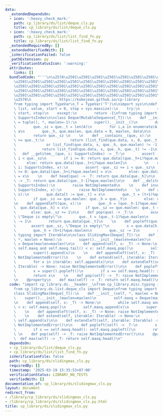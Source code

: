 ```yaml
---
data:
  _extendedDependsOn:
  - icon: ':heavy_check_mark:'
    path: cp_library/ds/list/deque_cls.py
    title: cp_library/ds/list/deque_cls.py
  - icon: ':heavy_check_mark:'
    path: cp_library/ds/list/list_find_fn.py
    title: cp_library/ds/list/list_find_fn.py
  _extendedRequiredBy: []
  _extendedVerifiedWith: []
  _isVerificationFailed: false
  _pathExtension: py
  _verificationStatusIcon: ':warning:'
  attributes:
    links: []
  bundledCode: "'''\n\u257A\u2501\u2501\u2501\u2501\u2501\u2501\u2501\u2501\u2501\u2501\
    \u2501\u2501\u2501\u2501\u2501\u2501\u2501\u2501\u2501\u2501\u2501\u2501\u2501\
    \u2501\u2501\u2501\u2501\u2501\u2501\u2501\u2501\u2501\u2501\u2501\u2501\u2501\
    \u2501\u2501\u2501\u2501\u2501\u2501\u2501\u2501\u2501\u2501\u2501\u2501\u2501\
    \u2501\u2501\u2501\u2501\u2501\u2501\u2501\u2501\u2501\u2501\u2501\u2501\u2501\
    \u2578\n             https://kobejean.github.io/cp-library               \n'''\n\
    from typing import TypeVar\n_T = TypeVar('T')\n\nimport sys\n\ndef list_find(lst:\
    \ list, value, start = 0, stop = sys.maxsize):\n    try:\n        return lst.index(value,\
    \ start, stop)\n    except:\n        return -1\nfrom typing import MutableSequence,\
    \ SupportsIndex\n\nclass Deque(MutableSequence[_T]):\n    def __init__(que, A\
    \ = tuple(), *, maxlen=-1):\n        super().__init__()\n        data = [0]*maxlen\n\
    \        que._sz = que._t = len(A)\n        for i,a in enumerate(A): data[i] =\
    \ a\n        que._h, que.maxlen, que.data = 0, maxlen, data\n\n    def __len__(que):\n\
    \        return que._sz \n    \n    def __contains__(que, x):\n        if que._h\
    \ >= que._t:\n            return (list_find(que.data, x, 0, que._t) != -1\n  \
    \              or list_find(que.data, x, que._h, que.maxlen) != -1)\n        else:\n\
    \            return list_find(que.data, x, que._h, que._t) != -1\n        \n \
    \   def __getitem__(que, i: SupportsIndex) -> _T:\n        assert -que._sz <=\
    \ i < que._sz\n        if i >= 0: return que.data[(que._h+i)%que.maxlen]\n   \
    \     else: return que.data[(que._t+i)%que.maxlen]\n        \n    def __setitem__(que,\
    \ i: SupportsIndex, x):\n        assert -que._sz <= i < que._sz\n        if i\
    \ >= 0: que.data[(que._h+i)%que.maxlen] = x\n        else: que.data[(que._t+i)%que.maxlen]\
    \ = x\n    \n    def head(que) -> _T: return que.data[que._h]\n\n    def tail(que)\
    \ -> _T: return que.data[(que._t-1)%que.maxlen]\n\n    def __delitem__(que, i:\
    \ SupportsIndex):\n        raise NotImplemented\n    \n    def insert(que, i:\
    \ SupportsIndex, x):\n        raise NotImplemented\n    \n    def append(que,\
    \ x):\n        que.data[t := que._t] = x\n        que._t = (t+1)%que.maxlen\n\
    \        if que._sz == que.maxlen: que._h = que._t\n        else: que._sz += 1\n\
    \n    def appendleft(que, x):\n        que._h = (que._h-1)%que.maxlen\n      \
    \  que.data[que._h] = x\n        if que._sz == que.maxlen: que._t = que._h\n \
    \       else: que._sz += 1\n\n    def pop(que) -> _T:\n        assert que._sz,\
    \ \"Deque is empty\"\n        que._t = (que._t-1)%que.maxlen\n        que._sz\
    \ -= 1\n        return que.data[que._t]\n    \n    def popleft(que) -> _T:\n \
    \       assert que._sz, \"Deque is empty\"\n        x = que.data[h := que._h]\n\
    \        que._h = (h+1)%que.maxlen\n        que._sz -= 1\n        return x\nfrom\
    \ typing import Iterable\n\nclass SlidingMax(Deque[_T]):\n    def __init__(self,\
    \ *, maxlen = None):\n        super().__init__(maxlen=maxlen)\n        self.maxq\
    \ = Deque(maxlen=maxlen)\n\n    def append(self, x: _T) -> None:\n        while\
    \ self.maxq and self.maxq.tail() < x: self.maxq.pop()\n        self.maxq.append(x)\n\
    \        super().append(x)\n    \n    def appendleft(self, x: _T) -> None: raise\
    \ NotImplementedError()\n    \n    def extend(self, iterable: Iterable) -> None:\n\
    \        for x in iterable: self.append(x)\n\n    def extendleft(self, iterable:\
    \ Iterable) -> None: raise NotImplementedError()\n\n    def popleft(self) -> _T:\n\
    \        x = super().popleft()\n        if x == self.maxq.head(): self.maxq.popleft()\n\
    \        return x\n    \n    def pop(self) -> _T: raise NotImplementedError()\n\
    \n    @property\n    def max(self) -> _T: return self.maxq.head()\n"
  code: "import cp_library.ds.__header__\nfrom cp_library.misc.typing import _T\n\
    from cp_library.ds.list.deque_cls import Deque\nfrom typing import Iterable\n\n\
    class SlidingMax(Deque[_T]):\n    def __init__(self, *, maxlen = None):\n    \
    \    super().__init__(maxlen=maxlen)\n        self.maxq = Deque(maxlen=maxlen)\n\
    \n    def append(self, x: _T) -> None:\n        while self.maxq and self.maxq.tail()\
    \ < x: self.maxq.pop()\n        self.maxq.append(x)\n        super().append(x)\n\
    \    \n    def appendleft(self, x: _T) -> None: raise NotImplementedError()\n\
    \    \n    def extend(self, iterable: Iterable) -> None:\n        for x in iterable:\
    \ self.append(x)\n\n    def extendleft(self, iterable: Iterable) -> None: raise\
    \ NotImplementedError()\n\n    def popleft(self) -> _T:\n        x = super().popleft()\n\
    \        if x == self.maxq.head(): self.maxq.popleft()\n        return x\n   \
    \ \n    def pop(self) -> _T: raise NotImplementedError()\n\n    @property\n  \
    \  def max(self) -> _T: return self.maxq.head()\n"
  dependsOn:
  - cp_library/ds/list/deque_cls.py
  - cp_library/ds/list/list_find_fn.py
  isVerificationFile: false
  path: cp_library/ds/slidingmax_cls.py
  requiredBy: []
  timestamp: '2025-03-19 15:35:53+07:00'
  verificationStatus: LIBRARY_NO_TESTS
  verifiedWith: []
documentation_of: cp_library/ds/slidingmax_cls.py
layout: document
redirect_from:
- /library/cp_library/ds/slidingmax_cls.py
- /library/cp_library/ds/slidingmax_cls.py.html
title: cp_library/ds/slidingmax_cls.py
---
```

